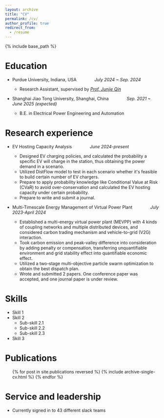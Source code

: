 ```yaml
---
layout: archive
title: "CV"
permalink: /cv/
author_profile: true
redirect_from:
  - /resume
---
```


{% include base_path %}

Education
======
* Purdue University, Indiana, USA
  &nbsp;&nbsp;&nbsp;&nbsp;&nbsp;&nbsp;&nbsp;&nbsp;&nbsp;&nbsp;&nbsp;&nbsp;&nbsp;
  _July 2024 ~ Sep. 2024_
  * Research Assistant, supervised by [_Prof. Junjie Qin_](https://engineering.purdue.edu/people/junjie.qin.1)

* Shanghai Jiao Tong University, Shanghai, China
  &nbsp;&nbsp;&nbsp;&nbsp;&nbsp;&nbsp;&nbsp;&nbsp;&nbsp;&nbsp;&nbsp;&nbsp;&nbsp;
  _Sep. 2021 ~ June 2025 (expected)_
  * B.E. in Electrical Power Engineering and Automation




Research experience
======
* EV Hosting Capacity Analysis &nbsp;&nbsp;&nbsp;&nbsp;&nbsp;&nbsp;&nbsp;&nbsp;&nbsp;&nbsp;&nbsp;&nbsp;&nbsp; _June 2024-present_
  * Designed EV charging policies, and calculated the probability a specific EV will charge in the station, thus obtaining the power demand in a scenario.
  * Utilized DistFlow model to test in each scenario whether it's feasible to build certain number of EV chargers.
  * Prepare to apply probability knowledge like Conditional Value at Risk (CVaR) to avoid over-conservation and calculated the EV hosting capacity under certain probability.
  * Prepare to write and submit a journal.

* Multi-Timescale Energy Management of Virtual Power Plant &nbsp;&nbsp;&nbsp;&nbsp;&nbsp;&nbsp;&nbsp;&nbsp;&nbsp;&nbsp;&nbsp;&nbsp;&nbsp; _July 2023-April 2024_
  * Established a multi-energy virtual power plant (MEVPP) with 4 kinds of coupling networks and multiple distributed devices, and considered carbon trading mechanism and vehicle-to-grid (V2G) interaction.
  * Took carbon emission and peak-valley difference into consideration by adding penalty or compensation, transferring unquantifiable environment and grid stability effect into quantifiable economic effect.
  * Utilized a two-stage multi-objective particle swarm optimization to obtain the best dispatch plan.
  * Wrote and submitted 2 papers. One conference paper was accepted, and one journal paper is under review.


  
Skills
======
* Skill 1
* Skill 2
  * Sub-skill 2.1
  * Sub-skill 2.2
  * Sub-skill 2.3
* Skill 3

Publications
======
  <ul>{% for post in site.publications reversed %}
    {% include archive-single-cv.html %}
  {% endfor %}</ul>

Service and leadership
======
* Currently signed in to 43 different slack teams

